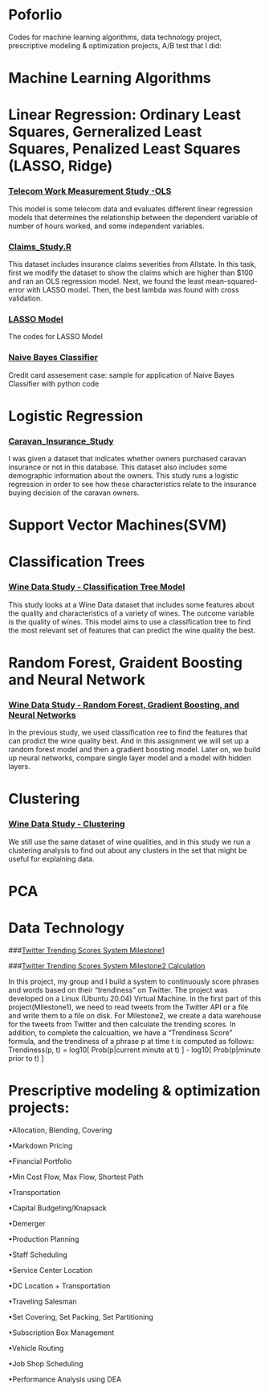 # Poforlio
Codes for machine learning algorithms, data technology project, prescriptive modeling &amp; optimization projects, A/B test that I did:

# Machine Learning Algorithms
# Linear Regression: Ordinary Least Squares, Gerneralized Least Squares, Penalized Least Squares (LASSO, Ridge)
### [Telecom Work Measurement Study -OLS](https://github.com/qli447/Poforlio/blob/main/Machine%20Learning/Telecom_Work_Measurement_Study.R)
This model is some telecom data and evaluates different linear regression models that determines the relationship between the dependent variable of number of hours worked, and some independent variables.

### [Claims_Study.R](https://github.com/qli447/Poforlio/blob/main/Machine%20Learning/LASSO/Claims_Study.R)
This dataset includes insurance claims severities from Allstate. In this task, first we modify the dataset to show the claims which are higher than $100 and ran an OLS regression model. Next, we found the least mean-squared-error with LASSO model. Then, the best lambda was found with cross validation. 

### [LASSO Model](https://github.com/qli447/Poforlio/blob/main/Machine%20Learning/LASSO/03.R)
The codes for LASSO Model

### [Naive Bayes Classifier](https://github.com/qli447/Poforlio/blob/main/Machine%20Learning/Module4_Tutorial_GAMClassifcation_with.pdf)
Credit card assesement case: sample for application of Naive Bayes Classifier with python code

# Logistic  Regression
### [Caravan_Insurance_Study](https://github.com/qli447/Poforlio/blob/main/Machine%20Learning/Logistic%20Regression/Caravan_Insurance_Study.R)
I was given a dataset that indicates whether owners purchased caravan insurance or not in this database. This dataset also includes some demographic information about the owners. This study runs a logistic regression in order to see how these characteristics relate to the insurance buying decision of the caravan owners.

# Support Vector Machines(SVM)

# Classification Trees
### [Wine Data Study - Classification Tree Model](https://github.com/qli447/Poforlio/blob/main/Machine%20Learning/SVM%20Classification%20Tree/Wine_Data_Classification.R)
This study looks at a Wine Data dataset that includes some features about the quality and characteristics of a variety of wines. The outcome variable is the quality of wines. This model aims to use a classification tree to find the most relevant set of features that can predict the wine quality the best.

# Random Forest, Graident Boosting and Neural Network
### [Wine Data Study - Random Forest, Gradient Boosting, and Neural Networks](https://github.com/qli447/Poforlio/blob/main/Machine%20Learning/Neural%20Network/Wine_Data-trees_and_nnets.R)
In the previous study, we used classification ree to find the features that can prodict the wine quality best. And in this assignment we will set up a random forest model and then a gradient boosting model. Later on, we build up neural networks, compare single layer model and a model with hidden layers.

# Clustering
### [Wine Data Study - Clustering](https://github.com/qli447/Poforlio/blob/main/Machine%20Learning/Clustering%20PCA/Wine%20Data%20Study%20-%20Clustering.R)
We still use the same dataset of wine qualities, and in this study we run a clustering analysis to find out about any clusters in the set that might be useful for explaining data.

# PCA

# Data Technology

###[Twitter Trending Scores System Milestone1](https://github.com/qli447/TwitterTrendingScoreSystem/blob/main/server.py)

###[Twitter Trending Scores System Milestone2 Calculation](https://github.com/qli447/TwitterTrendingScoreSystemCalculationV1.0)

In this project, my group and I build a system to continuously score phrases and words based on their “trendiness” on Twitter. The project was developed on a Linux (Ubuntu 20.04) Virtual Machine. In the first part of this project(Milestone1), we need to read tweets from the Twitter API or a file and write them to a file on disk. For Milestone2, we create a data warehouse for the tweets from Twitter and then calculate the trending scores. In addition, to complete the calcualtion, we have a “Trendiness Score” formula, and the trendiness of a phrase p at time t is computed as follows: Trendiness(p, t) = log10[ Prob(p|current minute at t) ] - log10[ Prob(p|minute prior to t) ]

# Prescriptive modeling &amp; optimization projects:

•Allocation, Blending, Covering 

•Markdown Pricing 

•Financial Portfolio 

•Min Cost Flow, Max Flow, Shortest Path 

•Transportation 

•Capital Budgeting/Knapsack 

•Demerger 

•Production Planning 

•Staff Scheduling 

•Service Center Location 

•DC Location + Transportation 

•Traveling Salesman 

•Set Covering, Set Packing, Set Partitioning 

•Subscription Box Management 

•Vehicle Routing 

•Job Shop Scheduling 

•Performance Analysis using DEA
